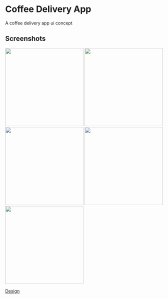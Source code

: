 # Coffee Delivery App

A coffee delivery app ui concept

## Screenshots

<p float="left">
 <img src="https://raw.githubusercontent.com/dayojiboye/coffee_delivery_app /master/screenshots/shot1.PNG" width="250" />
 <img src="https://raw.githubusercontent.com/dayojiboye/coffee_delivery_app /master/screenshots/shot2.PNG" width="250" />
 <img src="https://raw.githubusercontent.com/dayojiboye/coffee_delivery_app /master/screenshots/shot3.PNG" width="250" />
 <img src="https://raw.githubusercontent.com/dayojiboye/coffee_delivery_app /master/screenshots/shot4.PNG" width="250" />
 <img src="https://raw.githubusercontent.com/dayojiboye/coffee_delivery_app /master/screenshots/shot5.PNG" width="250" />
 </p>

[Design](<https://www.figma.com/design/FJBFA6o9CQxEhVUnGc37RY/Coffee-Shop-Mobile-App-Design-(Community)?node-id=2-2&t=x6h279ZMzzdPLd07-0>)
